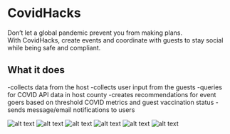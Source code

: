 # CovidHacks
Don’t let a global pandemic prevent you from making plans.     
With CovidHacks, create events and coordinate with guests to stay social while being safe and compliant.


## What it does

-collects data from the host
-collects user input from the guests
-queries for COVID API data in host county
-creates recommendations for event goers based on threshold COVID metrics and guest vaccination status
-sends message/email notifications to users

![alt text](https://github.com/abdullahriaz1/CovidHacks/blob/master/images/Document11024_1.jpg?raw=true)
![alt text](https://github.com/abdullahriaz1/CovidHacks/blob/master/images/Document11024_2.jpg?raw=true)
![alt text](https://github.com/abdullahriaz1/CovidHacks/blob/master/images/Document11024_3.jpg?raw=true)
![alt text](https://github.com/abdullahriaz1/CovidHacks/blob/master/images/Document11024_4.jpg?raw=true)
![alt text](https://github.com/abdullahriaz1/CovidHacks/blob/master/images/Document11024_5.jpg?raw=true)
![alt text](https://github.com/abdullahriaz1/CovidHacks/blob/master/images/Document11024_6.jpg?raw=true)
